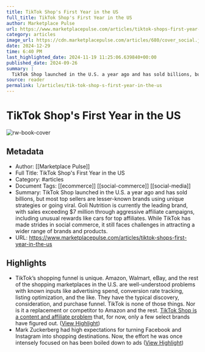 ```yaml
---
title: TikTok Shop's First Year in the US
full_title: TikTok Shop's First Year in the US
author: Marketplace Pulse
url: https://www.marketplacepulse.com/articles/tiktok-shops-first-year-in-the-us
category: articles
image_url: https://cdn.marketplacepulse.com/articles/680/cover_social.jpg
date: 2024-12-29
time: 6:40 PM
last_highlighted_date: 2024-11-19 11:25:06.639840+00:00
published_date: 2024-09-26
summary: |
  TikTok Shop launched in the U.S. a year ago and has sold billions, but most top sellers are lesser-known brands using unique strategies or going viral. Goli Nutrition is currently the leading brand, with sales exceeding $7 million through aggressive affiliate campaigns, including unusual rewards like cars for top affiliates. While TikTok has made strides in social commerce, it still faces challenges in attracting a wider range of brands and products.
source: reader
permalink: l/articles/tik-tok-shop-s-first-year-in-the-us
---
```

# TikTok Shop's First Year in the US

![rw-book-cover](https://cdn.marketplacepulse.com/articles/680/cover_social.jpg)

## Metadata
- Author: [[Marketplace Pulse]]
- Full Title: TikTok Shop's First Year in the US
- Category: #articles
- Document Tags: [[ecommerce]] [[social-commerce]] [[social-media]] 
- Summary: TikTok Shop launched in the U.S. a year ago and has sold billions, but most top sellers are lesser-known brands using unique strategies or going viral. Goli Nutrition is currently the leading brand, with sales exceeding $7 million through aggressive affiliate campaigns, including unusual rewards like cars for top affiliates. While TikTok has made strides in social commerce, it still faces challenges in attracting a wider range of brands and products.
- URL: https://www.marketplacepulse.com/articles/tiktok-shops-first-year-in-the-us

## Highlights
- TikTok’s shopping funnel is unique. Amazon, Walmart, eBay, and the rest of the shopping marketplaces in the U.S. are well-understood problems with known inputs like advertising spend, conversion rate tracking, listing optimization, and the like. They have the typical discovery, consideration, and purchase funnel. TikTok is none of those things. Nor is it a replacement or competitor to Amazon and the rest. [TikTok Shop is a content and affiliate problem](https://www.marketplacepulse.com/articles/tiktok-shop-is-a-content-first-shopping) that, for now, only a few select brands have figured out. ([View Highlight](https://read.readwise.io/read/01jd22mw94dzeemfv19dd2st6v))
- Mark Zuckerberg had high expectations for turning Facebook and Instagram into shopping destinations. Now, the effort he was once intensely focused on has been boiled down to ads ([View Highlight](https://read.readwise.io/read/01jd22pfxz0rhrgpq26v19srxs))


